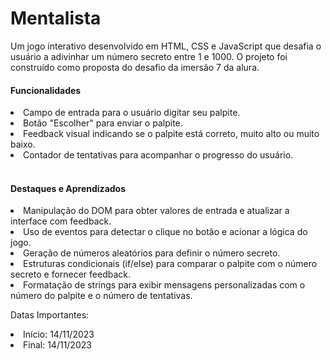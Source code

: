 <h1>Mentalista</h1>
<p>Um jogo interativo desenvolvido em HTML, CSS e JavaScript que desafia o usuário a adivinhar um número secreto entre 1 e 1000. O projeto foi construído como proposta do desafio da imersão 7 da alura.</p>

<h4>Funcionalidades</h4>
<li>Campo de entrada para o usuário digitar seu palpite.</li>
<li>Botão "Escolher" para enviar o palpite.</li>
<li>Feedback visual indicando se o palpite está correto, muito alto ou muito baixo.</li>
<li>Contador de tentativas para acompanhar o progresso do usuário.</li>
<br/>

<h4>Destaques e Aprendizados</h4>
<li>Manipulação do DOM para obter valores de entrada e atualizar a interface com feedback.</li>
<li>Uso de eventos para detectar o clique no botão e acionar a lógica do jogo.</li>
<li>Geração de números aleatórios para definir o número secreto.</li>
<li>Estruturas condicionais (if/else) para comparar o palpite com o número secreto e fornecer feedback.</li>
<li>Formatação de strings para exibir mensagens personalizadas com o número do palpite e o número de tentativas.</li>


Datas Importantes:
<li>Início: 14/11/2023</li>
<li>Final: 14/11/2023</li>

